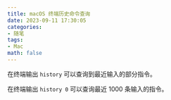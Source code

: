 ```yaml
---
title: macOS 终端历史命令查询
date: 2023-09-11 17:30:05
categories:
- 随笔
tags:
- Mac
math: false
---
```


在终端输出 `history` 可以查询到最近输入的部分指令。

在终端输出 `history 0` 可以查询最近 1000 条输入的指令。
